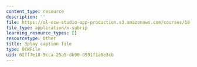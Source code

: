 ```yaml
---
content_type: resource
description: ''
file: https://ol-ocw-studio-app-production.s3.amazonaws.com/courses/18-065-matrix-methods-in-data-analysis-signal-processing-and-machine-learning-spring-2018/62ff7e185cca25a5db900591f1a6e3cb_z3SmljnD_nQ.srt
file_type: application/x-subrip
learning_resource_types: []
resourcetype: Other
title: 3play caption file
type: OCWFile
uid: 62ff7e18-5cca-25a5-db90-0591f1a6e3cb
---
```

